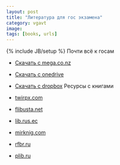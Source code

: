 ```yaml
---
layout: post
title: "Литература для гос экзамена"
category: vgavt
image: 
tags: [books, urls]
---
```

{% include JB/setup %}
Почти всё к госам

- [Скачать c mega.co.nz](https://mega.co.nz/#F!Y0JVVaxC!xfxUXz6lN8chMAC01onVMg)
- [Скачать c onedrive](https://onedrive.live.com/redir?resid=A43AA098F14CEFE9%2136347)
- [Скачать c dropbox](https://www.dropbox.com/sh/k2tl3un00psyddk/AABeyRqhUicOhkAI-1Rx-n45a?dl=0)
Ресурсы с книгами

- [twirpx.com](http://twirpx.com)
- [flibusta.net](http://flibusta.net)
- [lib.rus.ec](https://lib.rus.ec)
- [mirknig.com](http://mirknig.com)
- [rfbr.ru](http://www.rfbr.ru/rffi/ru/library)
- [plib.ru](http://www.plib.ru/)